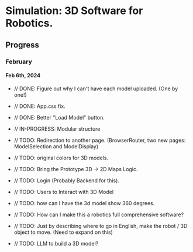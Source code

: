 # Simulation: 3D Software for Robotics.



## Progress

### February
#### Feb 6th, 2024 
- // DONE: Figure out why I can't have each model uploaded. (One by one!)
- // DONE: App.css fix. 
- // DONE: Better "Load Model" button.
- // IN-PROGRESS: Modular structure 

- // TODO: Redirection to another page. (BrowserRouter, two new pages: ModelSelection and ModelDisplay) 

- // TODO: original colors for 3D models. 
- // TODO: Bring the Prototype 3D -> 2D Maps Logic. 
- // TODO: Login (Probably Backend for this). 
- // TODO: Users to Interact with 3D Model
- // TODO: how can I have the 3d model show 360 degrees. 
- // TODO: How can I make this a robotics full comprehensive software?
- // TODO: Just by describing where to go in English, make the robot / 3D object to move. (Need to expand on this)
- // TODO: LLM to build a 3D model?
